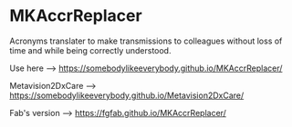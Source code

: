 # MKAccrReplacer
Acronyms translater to make transmissions to colleagues without loss of time and while being correctly understood.

Use here --> https://somebodylikeeverybody.github.io/MKAccrReplacer/

Metavision2DxCare --> https://somebodylikeeverybody.github.io/Metavision2DxCare/

Fab's version -->  https://fgfab.github.io/MKAccrReplacer/
